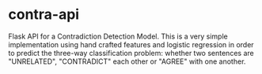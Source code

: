 # contra-api
Flask API for a Contradiction Detection Model. This is a very simple implementation using hand crafted features and logistic regression in order to predict the three-way classification problem: whether two sentences are "UNRELATED", "CONTRADICT" each other or "AGREE" with one another.
